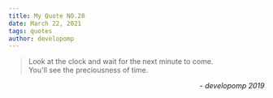 ```yaml
---
title: My Quote NO.20
date: March 22, 2021
tags: quotes
author: developomp
---
```


> Look at the clock and wait for the next minute to come.<br>
> You'll see the preciousness of time.

<div style="text-align: right"> <i>- developomp 2019</i> </div>
